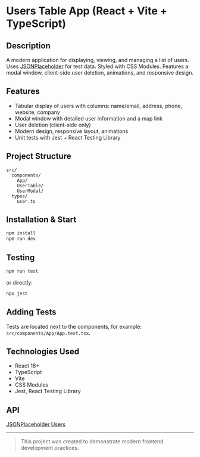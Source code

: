 # Users Table App (React + Vite + TypeScript)

## Description

A modern application for displaying, viewing, and managing a list of users. Uses [JSONPlaceholder](https://jsonplaceholder.typicode.com/users) for test data. Styled with CSS Modules. Features a modal window, client-side user deletion, animations, and responsive design.

## Features
- Tabular display of users with columns: name/email, address, phone, website, company
- Modal window with detailed user information and a map link
- User deletion (client-side only)
- Modern design, responsive layout, animations
- Unit tests with Jest + React Testing Library

## Project Structure
```
src/
  components/
    App/
    UserTable/
    UserModal/
  types/
    user.ts
```

## Installation & Start
```bash
npm install
npm run dev
```

## Testing
```bash
npm run test
```
or directly:
```bash
npx jest
```

## Adding Tests
Tests are located next to the components, for example: `src/components/App/App.test.tsx`.

## Technologies Used
- React 18+
- TypeScript
- Vite
- CSS Modules
- Jest, React Testing Library

## API
[JSONPlaceholder Users](https://jsonplaceholder.typicode.com/users)

---

> This project was created to demonstrate modern frontend development practices.

